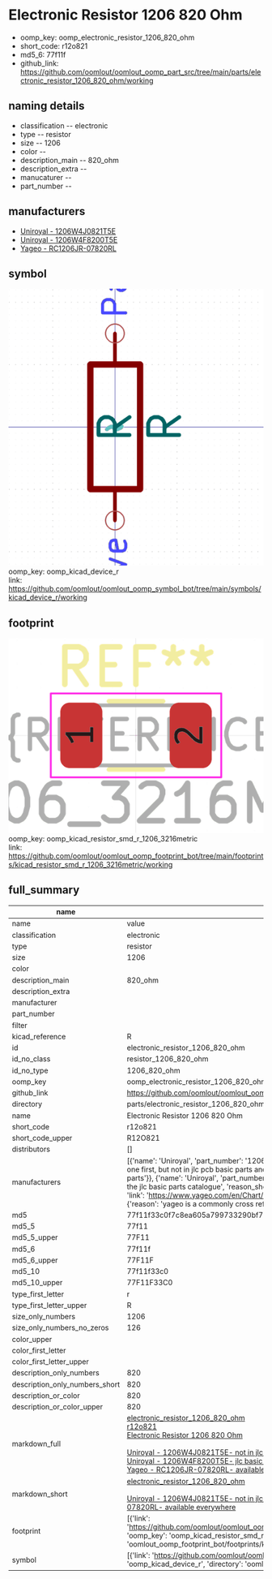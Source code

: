 # Electronic Resistor 1206 820 Ohm

  
* oomp_key: oomp_electronic_resistor_1206_820_ohm 
* short_code: r12o821
* md5_6: 77f11f  
* github_link: https://github.com/oomlout/oomlout_oomp_part_src/tree/main/parts/electronic_resistor_1206_820_ohm/working  
## naming details
* classification -- electronic
* type -- resistor
* size -- 1206
* color -- 
* description_main -- 820_ohm
* description_extra -- 
* manucaturer -- 
* part_number -- 


## manufacturers
* [Uniroyal - 1206W4J0821T5E]()  
* [Uniroyal - 1206W4F8200T5E]()  
* [Yageo - RC1206JR-07820RL](https://www.yageo.com/en/Chart/Download/pdf/RC1206JR-07820RL)  

## symbol

![](symbol/0/working/working_600.png)  
oomp_key: oomp_kicad_device_r  
link: https://github.com/oomlout/oomlout_oomp_symbol_bot/tree/main/symbols/kicad_device_r/working  

## footprint

![](footprint/0/working/working_600.png)  
oomp_key: oomp_kicad_resistor_smd_r_1206_3216metric  
link: https://github.com/oomlout/oomlout_oomp_footprint_bot/tree/main/footprints/kicad_resistor_smd_r_1206_3216metric/working  

## full_summary
| name | value | 
| --- | --- | 
| name | value | 
| classification | electronic | 
| type | resistor | 
| size | 1206 | 
| color |  | 
| description_main | 820_ohm | 
| description_extra |  | 
| manufacturer |  | 
| part_number |  | 
| filter |  | 
| kicad_reference | R | 
| id | electronic_resistor_1206_820_ohm | 
| id_no_class | resistor_1206_820_ohm | 
| id_no_type | 1206_820_ohm | 
| oomp_key | oomp_electronic_resistor_1206_820_ohm | 
| github_link | https://github.com/oomlout/oomlout_oomp_part_src/tree/main/parts/electronic_resistor_1206_820_ohm/working | 
| directory | parts/electronic_resistor_1206_820_ohm | 
| name | Electronic Resistor 1206 820 Ohm | 
| short_code | r12o821 | 
| short_code_upper | R12O821 | 
| distributors | [] | 
| manufacturers | [{'name': 'Uniroyal', 'part_number': '1206W4J0821T5E', 'link': '', 'id': 'manufacturer_uniroyal', 'note': {'reason': 'did this one first, but not in jlc pcb basic parts and 1 percent are and they are the same price', 'reason_short': 'not in jlc basic parts'}}, {'name': 'Uniroyal', 'part_number': '1206W4F8200T5E', 'link': '', 'id': 'manufacturer_uniroyal', 'note': {'reason': 'in the jlc basic parts catalogue', 'reason_short': 'jlc basic part'}}, {'name': 'Yageo', 'part_number': 'RC1206JR-07820RL', 'link': 'https://www.yageo.com/en/Chart/Download/pdf/RC1206JR-07820RL', 'id': 'manufacturer_yageo', 'note': {'reason': 'yageo is a commonly cross referenced part number', 'reason_short': 'available everywhere'}}] | 
| md5 | 77f11f33c0f7c8ea605a799733290bf7 | 
| md5_5 | 77f11 | 
| md5_5_upper | 77F11 | 
| md5_6 | 77f11f | 
| md5_6_upper | 77F11F | 
| md5_10 | 77f11f33c0 | 
| md5_10_upper | 77F11F33C0 | 
| type_first_letter | r | 
| type_first_letter_upper | R | 
| size_only_numbers | 1206 | 
| size_only_numbers_no_zeros | 126 | 
| color_upper |  | 
| color_first_letter |  | 
| color_first_letter_upper |  | 
| description_only_numbers | 820 | 
| description_only_numbers_short | 820 | 
| description_or_color | 820 | 
| description_or_color_upper | 820 | 
| markdown_full | [electronic_resistor_1206_820_ohm](https://github.com/oomlout/oomlout_oomp_part_src/tree/main/parts/electronic_resistor_1206_820_ohm/working)<br>[r12o821](https://github.com/oomlout/oomlout_oomp_part_src/tree/main/parts/electronic_resistor_1206_820_ohm/working)<br>[Electronic Resistor 1206 820 Ohm](https://github.com/oomlout/oomlout_oomp_part_src/tree/main/parts/electronic_resistor_1206_820_ohm/working)<br><br>[Uniroyal - 1206W4J0821T5E- not in jlc basic parts]() [(L)  ](https://www.lcsc.com/search?q=1206W4J0821T5E)[(D)  ](https://www.digikey.com/en/products?keywords=1206W4J0821T5E)[(M)  ](https://www.mouser.com/Search/Refine?Keyword=1206W4J0821T5E)[(N)  ](https://www.newark.com/search?st=1206W4J0821T5E)[(SZ)  ](https://so.szlcsc.com/global.html?k=1206W4J0821T5E)<br>[Uniroyal - 1206W4F8200T5E- jlc basic part]() [(L)  ](https://www.lcsc.com/search?q=1206W4F8200T5E)[(D)  ](https://www.digikey.com/en/products?keywords=1206W4F8200T5E)[(M)  ](https://www.mouser.com/Search/Refine?Keyword=1206W4F8200T5E)[(N)  ](https://www.newark.com/search?st=1206W4F8200T5E)[(SZ)  ](https://so.szlcsc.com/global.html?k=1206W4F8200T5E)<br>[Yageo - RC1206JR-07820RL- available everywhere](https://www.yageo.com/en/Chart/Download/pdf/RC1206JR-07820RL) [(L)  ](https://www.lcsc.com/search?q=RC1206JR-07820RL)[(D)  ](https://www.digikey.com/en/products?keywords=RC1206JR-07820RL)[(M)  ](https://www.mouser.com/Search/Refine?Keyword=RC1206JR-07820RL)[(N)  ](https://www.newark.com/search?st=RC1206JR-07820RL)[(SZ)  ](https://so.szlcsc.com/global.html?k=RC1206JR-07820RL)<br> | 
| markdown_short | [electronic_resistor_1206_820_ohm](https://github.com/oomlout/oomlout_oomp_part_src/tree/main/parts/electronic_resistor_1206_820_ohm/working)<br><br>[Uniroyal - 1206W4J0821T5E- not in jlc basic parts]()[Uniroyal - 1206W4F8200T5E- jlc basic part]()[Yageo - RC1206JR-07820RL- available everywhere](https://www.yageo.com/en/Chart/Download/pdf/RC1206JR-07820RL) | 
| footprint | [{'link': 'https://github.com/oomlout/oomlout_oomp_footprint_bot/tree/main/foootprntss/kicad_resistor_smd_r_1206_3216metric', 'oomp_key': 'oomp_kicad_resistor_smd_r_1206_3216metric', 'directory': 'oomlout_oomp_footprint_bot/footprints/kicad_resistor_smd_r_1206_3216metric//working/working.kicad_mod'}] | 
| symbol | [{'link': 'https://github.com/oomlout/oomlout_oomp_symbol_bot/tree/main/symbols/kicad_device_r', 'oomp_key': 'oomp_kicad_device_r', 'directory': 'oomlout_oomp_symbol_bot/symbols/kicad_device_r//working/working.kicad_sym'}] | 
